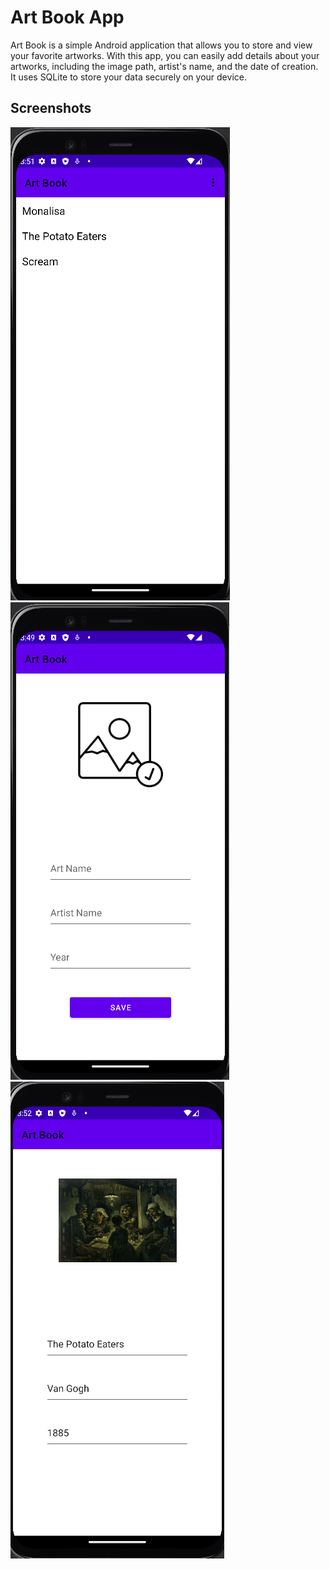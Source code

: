 # Art Book App

Art Book is a simple Android application that allows you to store and view your favorite artworks. With this app, you can easily add details about your artworks, including the image path, artist's name, and the date of creation. It uses SQLite to store your data securely on your device.

## Screenshots

![Art Book - Home Screen](github_screenshots/AnaEkran.png)
![Art Book - Add Screen](github_screenshots/ekle.png)
![Art Book - Details Screen](github_screenshots/inceleme.png)

